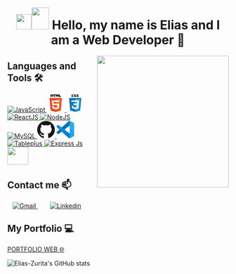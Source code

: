<h1 align="center"><img src='https://i.pinimg.com/originals/72/f5/d8/72f5d83a6fcb756a1d0a5d296eeca0d5.gif' width="35" height="35"><a href="https://elias-zurita.github.io/"><img src="https://Elias-Zurita.github.io/img/icono.png" width="40" height="50"/></a> Hello, my name is Elias and I am a Web Developer 🚀 </h1>

<img align="right" src="https://user-images.githubusercontent.com/86257706/194675410-30b33fe3-446e-42c9-a313-8ed1ffb9d0ce.gif" width="300" height="300">

## Languages and Tools :hammer_and_wrench:

<div class = 'lenguages'> 
<a href="https://developer.mozilla.org/en-US/docs/Web/JavaScript">
		<img title="JavaScript" alt="JavaScript" src="https://cdn.iconscout.com/icon/free/png-256/javascript-2752148-2284965.png" width="40" height="40" />
	</a>
<a href="https://reactjs.org/"> 
	<img title="Html" alt="Html" src="https://raw.githubusercontent.com/github/explore/80688e429a7d4ef2fca1e82350fe8e3517d3494d/topics/html/html.png" width="40" height="40" />
</a>
<a href="https://reactjs.org/"> 
	<img title="CSS" alt="CSS" src="https://raw.githubusercontent.com/github/explore/80688e429a7d4ef2fca1e82350fe8e3517d3494d/topics/css/css.png" width="40" height="40" />
</a>
<a href="https://reactjs.org/"> 
	<img title="ReactJS" alt="ReactJS" src="https://github.com/hussainweb/hussainweb/raw/main/icons/react.png" width="40" height="40" />
</a>
<a href="https://nodejs.org/en/">
	<img title="NodeJS" alt="NodeJS" src="https://cdn.iconscout.com/icon/free/png-512/node-js-1174925.png" width="40" height="40" />
</a>
<a href="https://www.mysql.com/"> 
	<img title="MySQL" alt="MySQL" src="https://raw.githubusercontent.com/Thomas-George-T/Thomas-George-T/master/assets/mysql.svg" width="40" height="40" />
</a>
<a href="">
	<img alt="GitHub" width="40px" height="40px" src="https://raw.githubusercontent.com/github/explore/78df643247d429f6cc873026c0622819ad797942/topics/github/github.png" />	
</a>
<a href="https://code.visualstudio.com/"> 
	<img title="Visual Studio Code" alt="Visual Studio Code" src="https://raw.githubusercontent.com/github/explore/80688e429a7d4ef2fca1e82350fe8e3517d3494d/topics/visual-studio-code/visual-studio-code.png" width="40" height="40" />
</a>
<a href="https://tableplus.com/"> 
	<img title="Tableplus" alt="Tableplus" src="https://user-images.githubusercontent.com/806104/89695024-34e24100-d8d8-11ea-9d89-8a4f190164d7.png" width="40" height="40" />
</a>
<a href="https://expressjs.com/"> 
	<img title="Express Js" alt="Express Js" src="https://w7.pngwing.com/pngs/925/447/png-transparent-express-js-node-js-javascript-mongodb-node-js-text-trademark-logo.png" width="40" height="40" />
</a>
<a href="https://getbootstrap.com/">
	<img src="https://upload.wikimedia.org/wikipedia/commons/b/b2/Bootstrap_logo.svg" width="48" height="40" />
</a>
	
<br>
  
## Contact me 📫

&nbsp;&nbsp;
  <a href="mailto:eliass.zurita@gmail.com"> 
		<img title="Gmail" alt="Gmail" src="https://upload.wikimedia.org/wikipedia/commons/thumb/7/7e/Gmail_icon_%282020%29.svg/2560px-Gmail_icon_%282020%29.svg.png" width="38" height="28"/>
	</a>
&nbsp;&nbsp;&nbsp;&nbsp;&nbsp;&nbsp;
  <a href="https://www.linkedin.com/in/elias-zurita" target="_blank"> 
		<img title="Linkedin" alt="Linkedin" src="https://cdn-icons-png.flaticon.com/512/174/174857.png" width="35" height="30"/>
	</a>

## My Portfolio :computer: 
  <a href="https://elias-zurita.github.io/" target="_blank">PORTFOLIO WEB :globe_with_meridians:</a>
  
![Elias-Zurita's GitHub stats](https://github-readme-stats.vercel.app/api?username=elias-zurita&show_icons=true&theme=cobalt)
